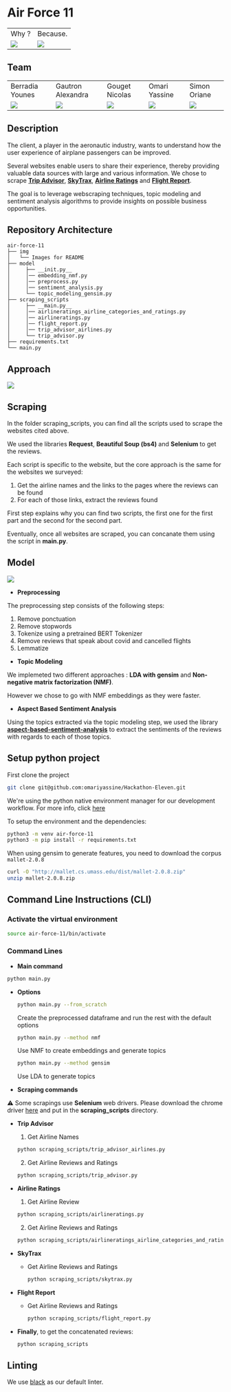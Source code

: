 # Air Force 11

<table>
  <tr>
    <td>Why ?</td>
     <td>Because.</td>
  </tr>
  <tr>
    <td><img src="img/Question.png" ></td>
    <td><img src="img/Air_Force_1.png" ></td>
  </tr>
 </table>

 ## Team

 <table>
  <tr>
    <td>Berradia Younes</td>
    <td>Gautron Alexandra</td>
    <td>Gouget Nicolas</td>
    <td>Omari Yassine</td>
    <td>Simon Oriane</td>
  </tr>
  <tr>
    <td><img src="img/jums.png" ></td>
    <td><img src="img/alex.png" ></td>
    <td><img src="img/nico.png" ></td>
    <td><img src="img/yassine.png" ></td>
    <td><img src="img/oriane2.png" ></td>
  </tr>
 </table>

## Description 

The client, a player in the aeronautic industry, wants to understand how the user experience of airplane passengers can be improved. 

Several websites enable users to share their experience, thereby providing valuable data sources with large and various information. We chose to scrape **[Trip Advisor](https://www.tripadvisor.fr/Airlines)**, **[SkyTrax](https://www.airlinequality.com/review-pages/a-z-airline-reviews/)**, **[Airline Ratings](https://www.airlineratings.com/airline-passenger-reviews)** and **[Flight Report](https://flight-report.com/en/airline/)**.

The goal is to leverage webscraping techniques, topic modeling and sentiment analysis algorithms to provide insights on possible business opportunities.

## Repository Architecture

```
air-force-11
├── img
│   └── Images for README
├── model
│     ├── __init.py__
│     │── embedding_nmf.py
│     │── preprocess.py
│     │── sentiment_analysis.py
│     └── topic_modeling_gensim.py
├── scraping_scripts
│     ├── __main.py__ 
│     │── airlineratings_airline_categories_and_ratings.py 
│     │── airlineratings.py
│     │── flight_report.py
│     │── trip_advisor_airlines.py
│     └── trip_advisor.py
├── requirements.txt
└── main.py
```

## Approach

<img src="img/approach_new.png">

## Scraping

In the folder scraping_scripts, you can find all the scripts used to scrape the websites cited above.

We used the libraries **Request**, **Beautiful Soup (bs4)** and **Selenium** to get the reviews.

Each script is specific to the website, but the core approach is the same for the websites we surveyed:

1. Get the airline names and the links to the pages where the reviews can be found
2. For each of those links, extract the reviews found

First step explains why you can find two scripts, the first one for the first part and the second for the second part.

Eventually, once all websites are scraped, you can concanate them using the script in **__main__.py**.

## Model 

<img src="img/model.png">

* **Preprocessing**

The preprocessing step consists of the following steps:
1. Remove ponctuation
2. Remove stopwords
3. Tokenize using a pretrained BERT Tokenizer
4. Remove reviews that speak about covid and cancelled flights
5. Lemmatize

* **Topic Modeling**

We implemeted two different approaches : **LDA with gensim** and **Non-negative matrix factorization (NMF)**.

However we chose to go with NMF embeddings as they were faster.

* **Aspect Based Sentiment Analysis**
 
Using the topics extracted via the topic modeling step, we used the library **[aspect-based-sentiment-analysis](https://pypi.org/project/aspect-based-sentiment-analysis/)** to extract the sentiments of the reviews with regards to each of those topics.


## Setup python project

First clone the project

```bash
git clone git@github.com:omariyassine/Hackathon-Eleven.git
```

We're using the python native environment manager for our development workflow. 
For more info, click [here](https://packaging.python.org/guides/installing-using-pip-and-virtual-environments/)

To setup the environment and the dependencies:

```bash
python3 -m venv air-force-11
python3 -m pip install -r requirements.txt
```

When using gensim to generate features, you need to download the corpus `mallet-2.0.8`

```bash
curl -O "http://mallet.cs.umass.edu/dist/mallet-2.0.8.zip"
unzip mallet-2.0.8.zip 
```

## Command Line Instructions (CLI)

### Activate the virtual environment

```bash
source air-force-11/bin/activate
```

### Command Lines

* **Main command** 

```bash
python main.py
```

* **Options**

    ```bash
    python main.py --from_scratch 
    ```
   Create the preprocessed dataframe and run the rest with the default options

    ```bash
    python main.py --method nmf
    ```
    Use NMF to create embeddings and generate topics

    ```bash 
    python main.py --method gensim
    ```
    Use LDA to generate topics

* **Scraping commands**

:warning: Some scrapings use **Selenium** web drivers. Please download the chrome driver [here](https://chromedriver.chromium.org/downloads) and put in the **scraping_scripts** directory.

  * **Trip Advisor**

    1. Get Airline Names
    ```bash 
    python scraping_scripts/trip_advisor_airlines.py
    ```
    2. Get Airline Reviews and Ratings
    ```bash 
    python scraping_scripts/trip_advisor.py
    ```

  * **Airline Ratings**

      1. Get Airline Review
      ```bash 
      python scraping_scripts/airlineratings.py
      ```
      2. Get Airline Reviews and Ratings
      ```bash 
      python scraping_scripts/airlineratings_airline_categories_and_ratings.py
      ```
   * **SkyTrax**
      * Get Airline Reviews and Ratings
        ```bash
        python scraping_scripts/skytrax.py
        ```
  * **Flight Report**
      * Get Airline Reviews and Ratings
        ```bash
        python scraping_scripts/flight_report.py
        ```
  * **Finally**, to get the concatenated reviews:
    ```bash
    python scraping_scripts
    ```

## Linting

We use [black](https://github.com/psf/black) as our default linter.

 
